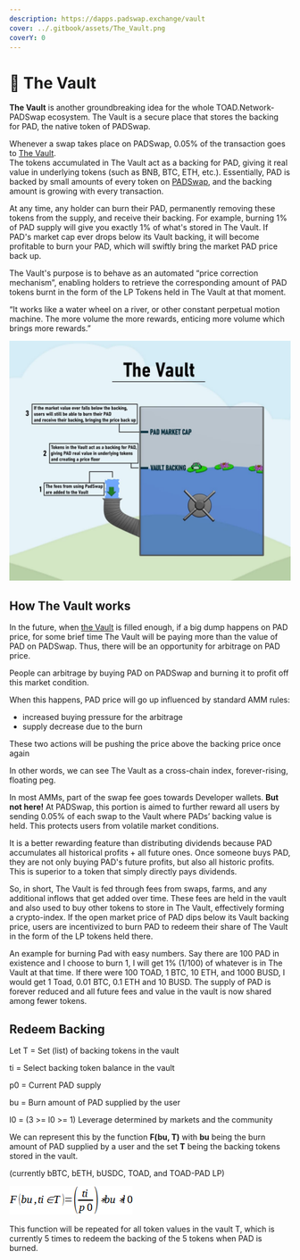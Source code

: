 ```yaml
---
description: https://dapps.padswap.exchange/vault
cover: ../.gitbook/assets/The_Vault.png
coverY: 0
---
```


# 🔏 The Vault

**The Vault** is another groundbreaking idea for the whole TOAD.Network-PADSwap ecosystem. The Vault is a secure place that stores the backing for PAD, the native token of PADSwap.

Whenever a swap takes place on PADSwap, 0.05% of the transaction goes to [The Vault](https://dapps.padswap.exchange/vault/).\
The tokens accumulated in The Vault act as a backing for PAD, giving it real value in underlying tokens (such as BNB, BTC, ETH, etc.). Essentially, PAD is backed by small amounts of every token on [PADSwap](../products/padswap/README.md), and the backing amount is growing with every transaction.

At any time, any holder can burn their PAD, permanently removing these tokens from the supply, and receive their backing. For example, burning 1% of PAD supply will give you exactly 1% of what's stored in The Vault. If PAD's market cap ever drops below its Vault backing, it will become profitable to burn your PAD, which will swiftly bring the market PAD price back up.

The Vault's purpose is to behave as an automated “price correction mechanism”, enabling holders to retrieve the corresponding amount of PAD tokens burnt in the form of the LP Tokens held in The Vault at that moment.

“It works like a water wheel on a river, or other constant perpetual motion machine. The more volume the more rewards, enticing more volume which brings more rewards.”

![](../.gitbook/assets/vaultpool.jpg)

## How The Vault works

In the future, when [the Vault](https://dapps.padswap.exchange/vault) is filled enough, if a big dump happens on PAD price, for some brief time The Vault will be paying more than the value of PAD on PADSwap. Thus, there will be an opportunity for arbitrage on PAD price.

People can arbitrage by buying PAD on PADSwap and burning it to profit off this market condition.

When this happens, PAD price will go up influenced by standard AMM rules:

* increased buying pressure for the arbitrage
* supply decrease due to the burn

These two actions will be pushing the price above the backing price once again

In other words, we can see The Vault as a cross-chain index, forever-rising, floating peg.

In most AMMs, part of the swap fee goes towards Developer wallets. **But not here!** At PADSwap, this portion is aimed to further reward all users by sending 0.05% of each swap to the Vault where PADs’ backing value is held. This protects users from volatile market conditions.

It is a better rewarding feature than distributing dividends because PAD accumulates all historical profits + all future ones. Once someone buys PAD, they are not only buying PAD's future profits, but also all historic profits. This is superior to a token that simply directly pays dividends.

So, in short, The Vault is fed through fees from swaps, farms, and any additional inflows that get added over time. These fees are held in the vault and also used to buy other tokens to store in The Vault, effectively forming a crypto-index. If the open market price of PAD dips below its Vault backing price, users are incentivized to burn PAD to redeem their share of The Vault in the form of the LP tokens held there.

An example for burning Pad with easy numbers. Say there are 100 PAD in existence and I choose to burn 1, I will get 1% (1/100) of whatever is in The Vault at that time. If there were 100 TOAD, 1 BTC, 10 ETH, and 1000 BUSD, I would get 1 Toad, 0.01 BTC, 0.1 ETH and 10 BUSD. The supply of PAD is forever reduced and all future fees and value in the vault is now shared among fewer tokens.

## Redeem Backing

Let T = Set (list) of backing tokens in the vault

ti = Select backing token balance in the vault

p0 = Current PAD supply

bu = Burn amount of PAD supplied by the user

l0 = (3 >= l0 >= 1) Leverage determined by markets and the community


We can represent this by the function **F(bu, T)** with **bu** being the burn amount of PAD supplied by a user and the set **T** being the backing tokens stored in the vault.

(currently bBTC, bETH, bUSDC, TOAD, and TOAD-PAD LP)

![](<../.gitbook/assets/image (1).png>)

This function will be repeated for all token values in the vault T, which is currently 5 times to redeem the backing of the 5 tokens when PAD is burned.
